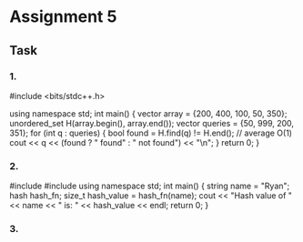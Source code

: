 # Assignment 5
## Task
### 1.
#include <bits/stdc++.h>

using namespace std;
int main() {
    vector<int> array = {200, 400, 100, 50, 350};
    unordered_set<int> H(array.begin(), array.end());
    vector<int> queries = {50, 999, 200, 351};
    for (int q : queries) {
        bool found = H.find(q) != H.end(); // average O(1)
        cout << q << (found ? " found" : " not found") << "\n";
    }
    return 0;
}
### 2.
#include <iostream>
#include <string>
using namespace std;
int main() {
    string name = "Ryan";
    hash<string> hash_fn;
    size_t hash_value = hash_fn(name);
    cout << "Hash value of " << name << " is: " << hash_value << endl;
    return 0;
}
### 3.

